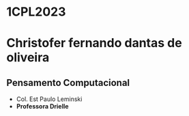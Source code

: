 # 1CPL2023
# Christofer fernando dantas de oliveira
## Pensamento Computacional
- Col. Est Paulo Leminski
- **Professora  Drielle**
